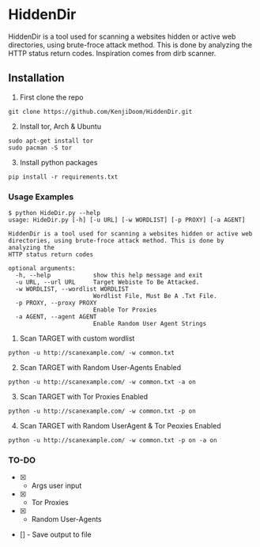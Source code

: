 # HiddenDir
HiddenDir is a tool used for scanning a websites hidden or active web directories, using brute-froce attack method.
This is done by analyzing the HTTP status return codes. Inspiration comes from dirb scanner.


## Installation
1. First clone the repo
```
git clone https://github.com/KenjiDoom/HiddenDir.git
```
2. Install tor, Arch & Ubuntu
```
sudo apt-get install tor
sudo pacman -S tor
```
3. Install python packages
```
pip install -r requirements.txt
```


### Usage Examples
```
$ python HideDir.py --help
usage: HideDir.py [-h] [-u URL] [-w WORDLIST] [-p PROXY] [-a AGENT]

HiddenDir is a tool used for scanning a websites hidden or active web directories, using brute-froce attack method. This is done by analyzing the
HTTP status return codes

optional arguments:
  -h, --help            show this help message and exit
  -u URL, --url URL     Target Webiste To Be Attacked.
  -w WORDLIST, --wordlist WORDLIST
                        Wordlist File, Must Be A .Txt File.
  -p PROXY, --proxy PROXY
                        Enable Tor Proxies
  -a AGENT, --agent AGENT
                        Enable Random User Agent Strings

```
1. Scan TARGET with custom wordlist
```
python -u http://scanexample.com/ -w common.txt
```
2. Scan TARGET with Random User-Agents Enabled
```
python -u http://scanexample.com/ -w common.txt -a on
```
3. Scan TARGET with Tor Proxies Enabled
```
python -u http://scanexample.com/ -w common.txt -p on
```
4. Scan TARGET with Random UserAgent & Tor Peoxies Enabled
```
python -u http://scanexample.com/ -w common.txt -p on -a on
```

### TO-DO
- [x] - Args user input
- [x] - Tor Proxies
- [x] - Random User-Agents
- [] - Save output to file
